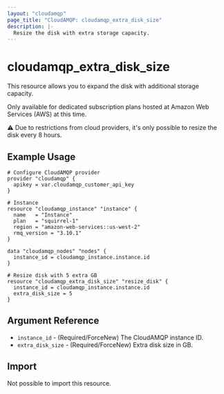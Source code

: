 ```yaml
---
layout: "cloudamqp"
page_title: "CloudAMQP: cloudamqp_extra_disk_size"
description: |-
  Resize the disk with extra storage capacity.
---
```


# cloudamqp_extra_disk_size

This resource allows you to expand the disk with additional storage capacity.

Only available for dedicated subscription plans hosted at Amazon Web Services (AWS) at this time.

⚠️  Due to restrictions from cloud providers, it's only possible to resize the disk every 8 hours.

## Example Usage

```hcl
# Configure CloudAMQP provider
provider "cloudamqp" {
  apikey = var.cloudamqp_customer_api_key
}

# Instance
resource "cloudamqp_instance" "instance" {
  name   = "Instance"
  plan   = "squirrel-1"
  region = "amazon-web-services::us-west-2"
  rmq_version = "3.10.1"
}

data "cloudamqp_nodes" "nodes" {
  instance_id = cloudamqp_instance.instance.id
}

# Resize disk with 5 extra GB
resource "cloudamqp_extra_disk_size" "resize_disk" {
  instance_id = cloudamqp_instance.instance.id
  extra_disk_size = 5
}
```

## Argument Reference

* `instance_id`       - (Required/ForceNew) The CloudAMQP instance ID.
* `extra_disk_size`   - (Required/ForceNew) Extra disk size in GB.

## Import

Not possible to import this resource.
